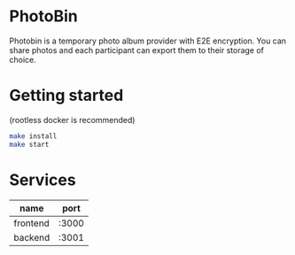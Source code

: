 # PhotoBin
Photobin is a temporary photo album provider with E2E encryption. You can
share photos and each participant can export them to their storage of
choice.

# Getting started
(rootless docker is recommended)
```bash
make install
make start
```


# Services
| name | port |
| --- | --- |
| frontend | :3000 |
| backend | :3001 |
